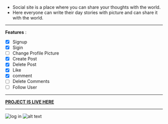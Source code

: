 * Social site is a place where you can share your thoughts with the world. 
* Here everyone can write their day stories with picture and can share it with the world.

- - - -

**Features** :
 - [x] Signup
 - [X] Sigin
 - [ ] Change Profile Picture
 - [X] Create Post
 - [X] Delete Post
 - [X] Like
 - [X] comment
 - [ ] Delete Comments
 - [ ] Follow User
 
- - - -
[**PROJECT IS LIVE HERE**](https://blogspotsas.herokuapp.com/)
- - - -
![log in](https://user-images.githubusercontent.com/47265105/106705182-806d7180-6613-11eb-84fa-ff2ef906d6b1.jpeg "Profile page")
![alt text](https://user-images.githubusercontent.com/47265105/106705190-84998f00-6613-11eb-9bc5-56bc08f3c7f8.jpeg "Screenshot of Homepage")
